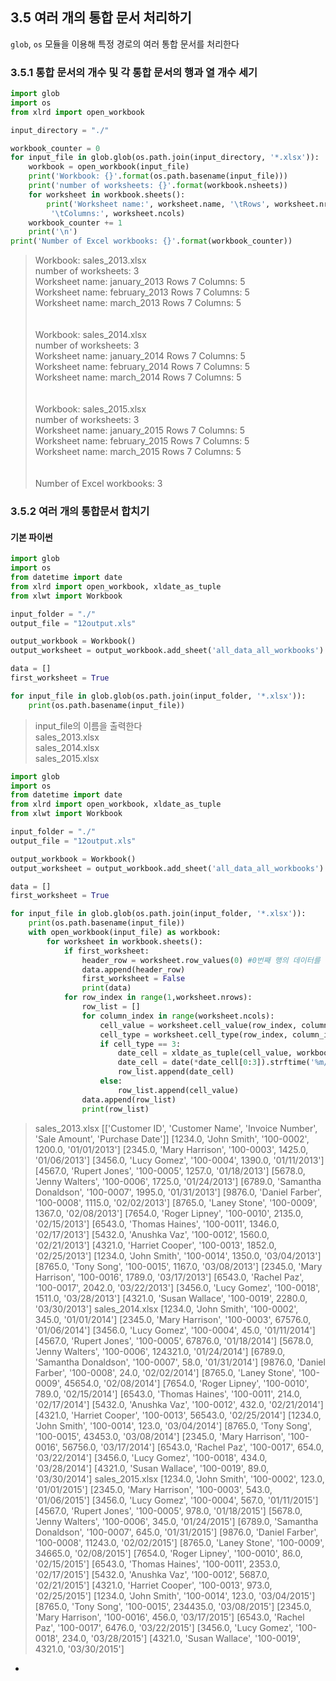 ## 3.5 여러 개의 통합 문서 처리하기
`glob`, `os` 모듈을 이용해 특정 경로의 여러 통합 문서를 처리한다

### 3.5.1 통합 문서의 개수 및 각 통합 문서의 행과 열 개수 세기
```python
import glob
import os
from xlrd import open_workbook

input_directory = "./"

workbook_counter = 0
for input_file in glob.glob(os.path.join(input_directory, '*.xlsx')):
    workbook = open_workbook(input_file)
    print('Workbook: {}'.format(os.path.basename(input_file)))
    print('number of worksheets: {}'.format(workbook.nsheets))
    for worksheet in workbook.sheets():
        print('Worksheet name:', worksheet.name, '\tRows', worksheet.nrows,\
         '\tColumns:', worksheet.ncols)
    workbook_counter += 1
    print('\n')
print('Number of Excel workbooks: {}'.format(workbook_counter))
```
>Workbook: sales_2013.xlsx\
number of worksheets: 3\
Worksheet name: january_2013 	Rows 7 	Columns: 5\
Worksheet name: february_2013 	Rows 7 	Columns: 5\
Worksheet name: march_2013 	Rows 7 	Columns: 5\
\
\
Workbook: sales_2014.xlsx\
number of worksheets: 3\
Worksheet name: january_2014 	Rows 7 	Columns: 5\
Worksheet name: february_2014 	Rows 7 	Columns: 5\
Worksheet name: march_2014 	Rows 7 	Columns: 5\
\
\
Workbook: sales_2015.xlsx\
number of worksheets: 3\
Worksheet name: january_2015 	Rows 7 	Columns: 5\
Worksheet name: february_2015 	Rows 7 	Columns: 5\
Worksheet name: march_2015 	Rows 7 	Columns: 5\
\
\
Number of Excel workbooks: 3

### 3.5.2 여러 개의 통합문서 합치기
#### 기본 파이썬
```python
import glob
import os
from datetime import date
from xlrd import open_workbook, xldate_as_tuple
from xlwt import Workbook

input_folder = "./"
output_file = "12output.xls"

output_workbook = Workbook()
output_worksheet = output_workbook.add_sheet('all_data_all_workbooks')

data = []
first_worksheet = True

for input_file in glob.glob(os.path.join(input_folder, '*.xlsx')):
    print(os.path.basename(input_file))
```
>input_file의 이름을 출력한다\
sales_2013.xlsx\
sales_2014.xlsx\
sales_2015.xlsx

```python
import glob
import os
from datetime import date
from xlrd import open_workbook, xldate_as_tuple
from xlwt import Workbook

input_folder = "./"
output_file = "12output.xls"

output_workbook = Workbook()
output_worksheet = output_workbook.add_sheet('all_data_all_workbooks')

data = []
first_worksheet = True

for input_file in glob.glob(os.path.join(input_folder, '*.xlsx')):
    print(os.path.basename(input_file))
    with open_workbook(input_file) as workbook:
        for worksheet in workbook.sheets():
            if first_worksheet:
                header_row = worksheet.row_values(0) #0번째 행의 데이터를 헤더로 저장
                data.append(header_row)
                first_worksheet = False
                print(data)
            for row_index in range(1,worksheet.nrows):
                row_list = []
                for column_index in range(worksheet.ncols):
                    cell_value = worksheet.cell_value(row_index, column_index) #행, 열 위치에 따라 cell 값 지정
                    cell_type = worksheet.cell_type(row_index, column_index)
                    if cell_type == 3:
                        date_cell = xldate_as_tuple(cell_value, workbook.datemode)
                        date_cell = date(*date_cell[0:3]).strftime('%m/%d/%Y')
                        row_list.append(date_cell)
                    else:
                        row_list.append(cell_value)
                data.append(row_list)
                print(row_list)
```
> sales_2013.xlsx
[['Customer ID', 'Customer Name', 'Invoice Number', 'Sale Amount', 'Purchase Date']]
[1234.0, 'John Smith', '100-0002', 1200.0, '01/01/2013']
[2345.0, 'Mary Harrison', '100-0003', 1425.0, '01/06/2013']
[3456.0, 'Lucy Gomez', '100-0004', 1390.0, '01/11/2013']
[4567.0, 'Rupert Jones', '100-0005', 1257.0, '01/18/2013']
[5678.0, 'Jenny Walters', '100-0006', 1725.0, '01/24/2013']
[6789.0, 'Samantha Donaldson', '100-0007', 1995.0, '01/31/2013']
[9876.0, 'Daniel Farber', '100-0008', 1115.0, '02/02/2013']
[8765.0, 'Laney Stone', '100-0009', 1367.0, '02/08/2013']
[7654.0, 'Roger Lipney', '100-0010', 2135.0, '02/15/2013']
[6543.0, 'Thomas Haines', '100-0011', 1346.0, '02/17/2013']
[5432.0, 'Anushka Vaz', '100-0012', 1560.0, '02/21/2013']
[4321.0, 'Harriet Cooper', '100-0013', 1852.0, '02/25/2013']
[1234.0, 'John Smith', '100-0014', 1350.0, '03/04/2013']
[8765.0, 'Tony Song', '100-0015', 1167.0, '03/08/2013']
[2345.0, 'Mary Harrison', '100-0016', 1789.0, '03/17/2013']
[6543.0, 'Rachel Paz', '100-0017', 2042.0, '03/22/2013']
[3456.0, 'Lucy Gomez', '100-0018', 1511.0, '03/28/2013']
[4321.0, 'Susan Wallace', '100-0019', 2280.0, '03/30/2013']
sales_2014.xlsx
[1234.0, 'John Smith', '100-0002', 345.0, '01/01/2014']
[2345.0, 'Mary Harrison', '100-0003', 67576.0, '01/06/2014']
[3456.0, 'Lucy Gomez', '100-0004', 45.0, '01/11/2014']
[4567.0, 'Rupert Jones', '100-0005', 67876.0, '01/18/2014']
[5678.0, 'Jenny Walters', '100-0006', 124321.0, '01/24/2014']
[6789.0, 'Samantha Donaldson', '100-0007', 58.0, '01/31/2014']
[9876.0, 'Daniel Farber', '100-0008', 24.0, '02/02/2014']
[8765.0, 'Laney Stone', '100-0009', 45654.0, '02/08/2014']
[7654.0, 'Roger Lipney', '100-0010', 789.0, '02/15/2014']
[6543.0, 'Thomas Haines', '100-0011', 214.0, '02/17/2014']
[5432.0, 'Anushka Vaz', '100-0012', 432.0, '02/21/2014']
[4321.0, 'Harriet Cooper', '100-0013', 56543.0, '02/25/2014']
[1234.0, 'John Smith', '100-0014', 123.0, '03/04/2014']
[8765.0, 'Tony Song', '100-0015', 43453.0, '03/08/2014']
[2345.0, 'Mary Harrison', '100-0016', 56756.0, '03/17/2014']
[6543.0, 'Rachel Paz', '100-0017', 654.0, '03/22/2014']
[3456.0, 'Lucy Gomez', '100-0018', 434.0, '03/28/2014']
[4321.0, 'Susan Wallace', '100-0019', 89.0, '03/30/2014']
sales_2015.xlsx
[1234.0, 'John Smith', '100-0002', 123.0, '01/01/2015']
[2345.0, 'Mary Harrison', '100-0003', 543.0, '01/06/2015']
[3456.0, 'Lucy Gomez', '100-0004', 567.0, '01/11/2015']
[4567.0, 'Rupert Jones', '100-0005', 978.0, '01/18/2015']
[5678.0, 'Jenny Walters', '100-0006', 345.0, '01/24/2015']
[6789.0, 'Samantha Donaldson', '100-0007', 645.0, '01/31/2015']
[9876.0, 'Daniel Farber', '100-0008', 11243.0, '02/02/2015']
[8765.0, 'Laney Stone', '100-0009', 34665.0, '02/08/2015']
[7654.0, 'Roger Lipney', '100-0010', 86.0, '02/15/2015']
[6543.0, 'Thomas Haines', '100-0011', 2353.0, '02/17/2015']
[5432.0, 'Anushka Vaz', '100-0012', 5687.0, '02/21/2015']
[4321.0, 'Harriet Cooper', '100-0013', 973.0, '02/25/2015']
[1234.0, 'John Smith', '100-0014', 123.0, '03/04/2015']
[8765.0, 'Tony Song', '100-0015', 234435.0, '03/08/2015']
[2345.0, 'Mary Harrison', '100-0016', 456.0, '03/17/2015']
[6543.0, 'Rachel Paz', '100-0017', 6476.0, '03/22/2015']
[3456.0, 'Lucy Gomez', '100-0018', 234.0, '03/28/2015']
[4321.0, 'Susan Wallace', '100-0019', 4321.0, '03/30/2015']

- 
